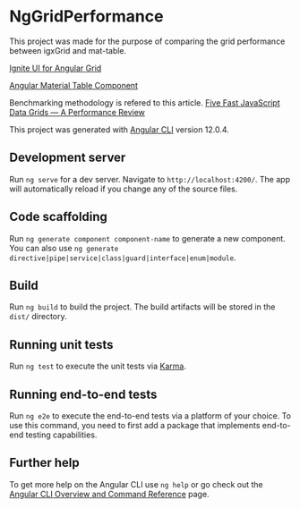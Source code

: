 # NgGridPerformance

This project was made for the purpose of comparing the grid performance between igxGrid and mat-table.

[Ignite UI for Angular Grid](https://www.infragistics.com/products/ignite-ui-angular/angular/components/grid/grid)

[Angular Material Table Component](https://material.angular.io/components/table/overview)

Benchmarking methodology is refered to this article.
[Five Fast JavaScript Data Grids — A Performance Review](https://dzone.com/articles/data-grid-performance-comparison)

This project was generated with [Angular CLI](https://github.com/angular/angular-cli) version 12.0.4.

## Development server

Run `ng serve` for a dev server. Navigate to `http://localhost:4200/`. The app will automatically reload if you change any of the source files.

## Code scaffolding

Run `ng generate component component-name` to generate a new component. You can also use `ng generate directive|pipe|service|class|guard|interface|enum|module`.

## Build

Run `ng build` to build the project. The build artifacts will be stored in the `dist/` directory.

## Running unit tests

Run `ng test` to execute the unit tests via [Karma](https://karma-runner.github.io).

## Running end-to-end tests

Run `ng e2e` to execute the end-to-end tests via a platform of your choice. To use this command, you need to first add a package that implements end-to-end testing capabilities.

## Further help

To get more help on the Angular CLI use `ng help` or go check out the [Angular CLI Overview and Command Reference](https://angular.io/cli) page.
